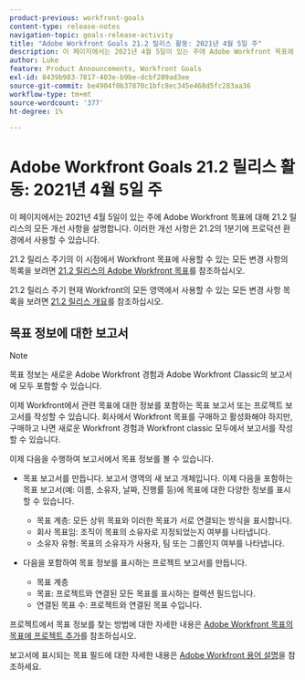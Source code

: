 ```yaml
---
product-previous: workfront-goals
content-type: release-notes
navigation-topic: goals-release-activity
title: "Adobe Workfront Goals 21.2 릴리스 활동: 2021년 4월 5일 주"
description: 이 페이지에서는 2021년 4월 5일이 있는 주에 Adobe Workfront 목표에 대해 21.2 릴리스의 모든 개선 사항을 설명합니다. 이러한 개선 사항은 21.2의 1분기에 프로덕션 환경에서 사용할 수 있습니다.
author: Luke
feature: Product Announcements, Workfront Goals
exl-id: 8439b983-7817-403e-b9be-dcbf209ad3ee
source-git-commit: be4904f0b37870c1bfc8ec345e468d5fc283aa36
workflow-type: tm+mt
source-wordcount: '377'
ht-degree: 1%

---
```


# Adobe Workfront Goals 21.2 릴리스 활동: 2021년 4월 5일 주

이 페이지에서는 2021년 4월 5일이 있는 주에 Adobe Workfront 목표에 대해 21.2 릴리스의 모든 개선 사항을 설명합니다. 이러한 개선 사항은 21.2의 1분기에 프로덕션 환경에서 사용할 수 있습니다.

21.2 릴리스 주기의 이 시점에서 Workfront 목표에 사용할 수 있는 모든 변경 사항의 목록을 보려면 [21.2 릴리스의 Adobe Workfront 목표](../../../../product-announcements/product-releases/goals-release-activity/goals-21.2-release/goals-release-21-2.md)를 참조하십시오.

21.2 릴리스 주기 현재 Workfront의 모든 영역에서 사용할 수 있는 모든 변경 사항 목록을 보려면 [21.2 릴리스 개요](../../../../product-announcements/product-releases/21.2-release-activity/21-2-release-overview.md)를 참조하십시오.

## 목표 정보에 대한 보고서

>[!NOTE]
>
>목표 정보는 새로운 Adobe Workfront 경험과 Adobe Workfront Classic의 보고서에 모두 포함할 수 있습니다.

이제 Workfront에서 관련 목표에 대한 정보를 포함하는 목표 보고서 또는 프로젝트 보고서를 작성할 수 있습니다. 회사에서 Workfront 목표를 구매하고 활성화해야 하지만, 구매하고 나면 새로운 Workfront 경험과 Workfront classic 모두에서 보고서를 작성할 수 있습니다.

이제 다음을 수행하여 보고서에서 목표 정보를 볼 수 있습니다.

* 목표 보고서를 만듭니다. 보고서 영역의 새 보고 개체입니다. 이제 다음을 포함하는 목표 보고서(예: 이름, 소유자, 날짜, 진행률 등)에 목표에 대한 다양한 정보를 표시할 수 있습니다.

   * 목표 계층: 모든 상위 목표와 이러한 목표가 서로 연결되는 방식을 표시합니다.
   * 회사 목표임: 조직이 목표의 소유자로 지정되었는지 여부를 나타냅니다.
   * 소유자 유형: 목표의 소유자가 사용자, 팀 또는 그룹인지 여부를 나타냅니다.

* 다음을 포함하여 목표 정보를 표시하는 프로젝트 보고서를 만듭니다.

   * 목표 계층
   * 목표: 프로젝트와 연결된 모든 목표를 표시하는 컬렉션 필드입니다.
   * 연결된 목표 수: 프로젝트와 연결된 목표 수입니다.

프로젝트에서 목표 정보를 찾는 방법에 대한 자세한 내용은 [Adobe Workfront 목표의 목표에 프로젝트 추가](../../../../workfront-goals/results-and-activities/connect-projects-to-goals-overview.md)를 참조하십시오.

보고서에 표시되는 목표 필드에 대한 자세한 내용은 [Adobe Workfront 용어 설명](../../../../workfront-basics/navigate-workfront/workfront-navigation/workfront-terminology-glossary.md)을 참조하세요.

